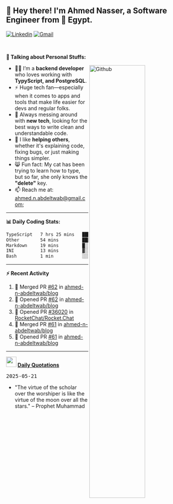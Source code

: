<!-- Your title -->
## 👋 Hey there! I'm Ahmed Nasser, a Software Engineer from 🚀 Egypt.
<!-- Your badges
You can use the website to generate badges: https://shields.io/
-->

[![Linkedin](https://img.shields.io/badge/-LinkedIn-blue?style=flat&logo=Linkedin&logoColor=white)](https://www.linkedin.com/in/ahmed-n-abdeltwab/)
[![Gmail](https://img.shields.io/badge/-Gmail-c14438?style=flat&logo=Gmail&logoColor=white)](mailto:ahmed.n.abdeltwab+githubProfile1@gmail.com)

&nbsp;

<!-- Talking about you -->
**🚀 Talking about Personal Stuffs:**

<!-- Any image aligned to the right. Beware the width -->
<img width="55%" align="right" alt="Github" src="https://raw.githubusercontent.com/onimur/.github/master/.resources/git-header.svg" />

- 👨‍💻 I’m a **backend developer** who loves working with **TypyScript, and PostgreSQL**.  
- ⚡ Huge tech fan—especially when it comes to apps and tools that make life easier for devs and regular folks.  
- 🌱 Always messing around with **new tech**, looking for the best ways to write clean and understandable code.  
- 🤝 I like **helping others**, whether it's explaining code, fixing bugs, or just making things simpler.  
- 😸 Fun fact: My cat has been trying to learn how to type, but so far, she only knows the **"delete"** key.  
- 📫 Reach me at: [ahmed.n.abdeltwab@gmail.com](mailto:ahmed.n.abdeltwab+githubProfile2@gmail.com);

---

**📊 Daily Coding Stats:**
<!--START_SECTION:waka-->

```txt
TypeScript   7 hrs 25 mins   ████████████████████▓░░░░   83.12 %
Other        54 mins         ██▓░░░░░░░░░░░░░░░░░░░░░░   10.20 %
Markdown     19 mins         █░░░░░░░░░░░░░░░░░░░░░░░░   03.66 %
INI          13 mins         ▓░░░░░░░░░░░░░░░░░░░░░░░░   02.48 %
Bash         1 min           ░░░░░░░░░░░░░░░░░░░░░░░░░   00.31 %
```

<!--END_SECTION:waka-->

---

**:zap: Recent Activity**

<!--START_SECTION:activity-->
1. 🎉 Merged PR [#62](https://github.com/ahmed-n-abdeltwab/blog/pull/62) in [ahmed-n-abdeltwab/blog](https://github.com/ahmed-n-abdeltwab/blog)
2. 💪 Opened PR [#62](https://github.com/ahmed-n-abdeltwab/blog/pull/62) in [ahmed-n-abdeltwab/blog](https://github.com/ahmed-n-abdeltwab/blog)
3. 💪 Opened PR [#36020](https://github.com/RocketChat/Rocket.Chat/pull/36020) in [RocketChat/Rocket.Chat](https://github.com/RocketChat/Rocket.Chat)
4. 🎉 Merged PR [#61](https://github.com/ahmed-n-abdeltwab/blog/pull/61) in [ahmed-n-abdeltwab/blog](https://github.com/ahmed-n-abdeltwab/blog)
5. 💪 Opened PR [#61](https://github.com/ahmed-n-abdeltwab/blog/pull/61) in [ahmed-n-abdeltwab/blog](https://github.com/ahmed-n-abdeltwab/blog)
<!--END_SECTION:activity-->



---

**<img src="https://emojis.slackmojis.com/emojis/images/1621024394/39092/cat-roll.gif?1621024394" width="28" /> <a href="https://github.com/ahmed-n-abdeltwab/ahmed-n-abdeltwab/blob/master/quotations.md"> Daily Quotations</a>**



<kbd>2025-05-21</kbd>

- "The virtue of the scholar over the worshiper is like the virtue of the moon over all the stars." – Prophet Muhammad

<!-- Randomly taken from quotations.md -->
